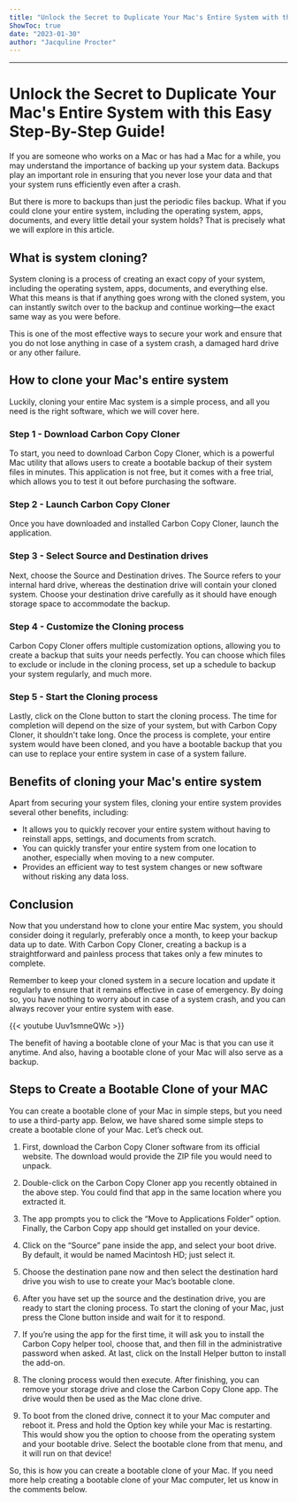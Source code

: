 ```yaml
---
title: "Unlock the Secret to Duplicate Your Mac's Entire System with this Easy Step-By-Step Guide!"
ShowToc: true 
date: "2023-01-30"
author: "Jacquline Procter"
---
```

*****
# Unlock the Secret to Duplicate Your Mac's Entire System with this Easy Step-By-Step Guide!

If you are someone who works on a Mac or has had a Mac for a while, you may understand the importance of backing up your system data. Backups play an important role in ensuring that you never lose your data and that your system runs efficiently even after a crash.

But there is more to backups than just the periodic files backup. What if you could clone your entire system, including the operating system, apps, documents, and every little detail your system holds? That is precisely what we will explore in this article.

## What is system cloning?

System cloning is a process of creating an exact copy of your system, including the operating system, apps, documents, and everything else. What this means is that if anything goes wrong with the cloned system, you can instantly switch over to the backup and continue working—the exact same way as you were before.

This is one of the most effective ways to secure your work and ensure that you do not lose anything in case of a system crash, a damaged hard drive or any other failure.

## How to clone your Mac's entire system

Luckily, cloning your entire Mac system is a simple process, and all you need is the right software, which we will cover here.

### Step 1 - Download Carbon Copy Cloner

To start, you need to download Carbon Copy Cloner, which is a powerful Mac utility that allows users to create a bootable backup of their system files in minutes. This application is not free, but it comes with a free trial, which allows you to test it out before purchasing the software. 

### Step 2 - Launch Carbon Copy Cloner

Once you have downloaded and installed Carbon Copy Cloner, launch the application.

### Step 3 - Select Source and Destination drives

Next, choose the Source and Destination drives. The Source refers to your internal hard drive, whereas the destination drive will contain your cloned system. Choose your destination drive carefully as it should have enough storage space to accommodate the backup.

### Step 4 - Customize the Cloning process

Carbon Copy Cloner offers multiple customization options, allowing you to create a backup that suits your needs perfectly. You can choose which files to exclude or include in the cloning process, set up a schedule to backup your system regularly, and much more.

### Step 5 - Start the Cloning process

Lastly, click on the Clone button to start the cloning process. The time for completion will depend on the size of your system, but with Carbon Copy Cloner, it shouldn't take long. Once the process is complete, your entire system would have been cloned, and you have a bootable backup that you can use to replace your entire system in case of a system failure.

## Benefits of cloning your Mac's entire system

Apart from securing your system files, cloning your entire system provides several other benefits, including:

- It allows you to quickly recover your entire system without having to reinstall apps, settings, and documents from scratch.
- You can quickly transfer your entire system from one location to another, especially when moving to a new computer.
- Provides an efficient way to test system changes or new software without risking any data loss.

## Conclusion

Now that you understand how to clone your entire Mac system, you should consider doing it regularly, preferably once a month, to keep your backup data up to date. With Carbon Copy Cloner, creating a backup is a straightforward and painless process that takes only a few minutes to complete.

Remember to keep your cloned system in a secure location and update it regularly to ensure that it remains effective in case of emergency. By doing so, you have nothing to worry about in case of a system crash, and you can always recover your entire system with ease.

{{< youtube Uuv1smneQWc >}} 



The benefit of having a bootable clone of your Mac is that you can use it anytime. And also, having a bootable clone of your Mac will also serve as a backup.

 
## Steps to Create a Bootable Clone of your MAC


You can create a bootable clone of your Mac in simple steps, but you need to use a third-party app. Below, we have shared some simple steps to create a bootable clone of your Mac. Let’s check out.
1. First, download the Carbon Copy Cloner software from its official website. The download would provide the ZIP file you would need to unpack.
2. Double-click on the Carbon Copy Cloner app you recently obtained in the above step. You could find that app in the same location where you extracted it.
3. The app prompts you to click the “Move to Applications Folder” option. Finally, the Carbon Copy app should get installed on your device.

4. Click on the “Source” pane inside the app, and select your boot drive. By default, it would be named Macintosh HD; just select it.

5. Choose the destination pane now and then select the destination hard drive you wish to use to create your Mac’s bootable clone.

6. After you have set up the source and the destination drive, you are ready to start the cloning process. To start the cloning of your Mac, just press the Clone button inside and wait for it to respond.
7. If you’re using the app for the first time, it will ask you to install the Carbon Copy helper tool, choose that, and then fill in the administrative password when asked. At last, click on the Install Helper button to install the add-on.

8. The cloning process would then execute. After finishing, you can remove your storage drive and close the Carbon Copy Clone app. The drive would then be used as the Mac clone drive.

9. To boot from the cloned drive, connect it to your Mac computer and reboot it. Press and hold the Option key while your Mac is restarting. This would show you the option to choose from the operating system and your bootable drive. Select the bootable clone from that menu, and it will run on that device!

So, this is how you can create a bootable clone of your Mac. If you need more help creating a bootable clone of your Mac computer, let us know in the comments below.




